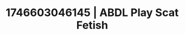 ---
categories:
- Skin worship
- Tasteful nudity
- Sensual cosplay
- AI-generated
- Erogenous zones
- Eco-erotica
- ASMR
- Cosplay
image: /assets/images/1746603046145.jpg
layout: post
seo:
  description: Featured content with artistic ABDL Play, Scat Fetish. HD images available.
  keywords: ABDL Play, Scat Fetish
  og_image: /assets/images/1746603046145.jpg
  schema_type: VisualArtwork
tags:
- ABDL Play
- Scat Fetish
- '#1746603046145'
title: 1746603046145 | ABDL Play Scat Fetish
---
